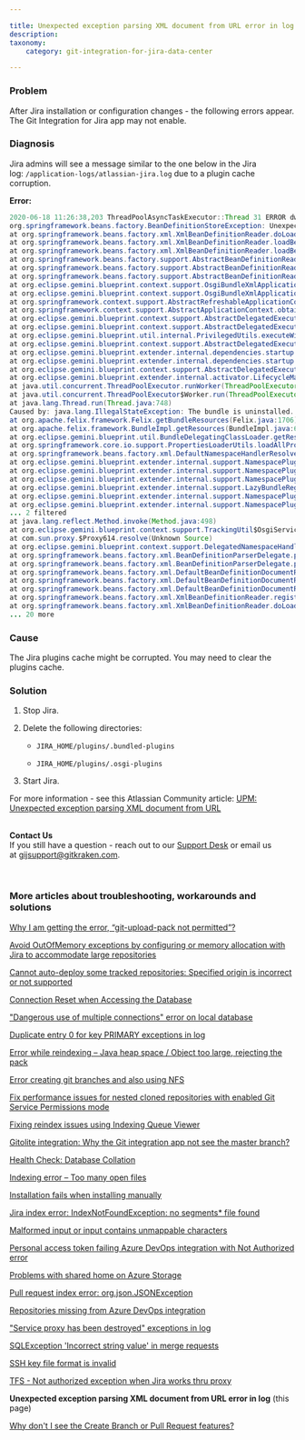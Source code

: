 ```yaml
---

title: Unexpected exception parsing XML document from URL error in log
description:
taxonomy:
    category: git-integration-for-jira-data-center

---
```


<!-- TROUBLESHOOTING -->

### Problem

After Jira installation or configuration changes - the following errors appear. The Git Integration for Jira app may not enable.

### Diagnosis

Jira admins will see a message similar to the one below in the Jira log: `/application-logs/atlassian-jira.log` due to a plugin cache corruption.


**Error:**

```java
2020-06-18 11:26:38,203 ThreadPoolAsyncTaskExecutor::Thread 31 ERROR dwall 686x89952x1 11eu4cp 192.168.4.155 /rest/plugins/1.0/com.xiplink.jira.git.jira_git_plugin-key [o.e.g.b.e.i.dependencies.startup.DependencyWaiterApplicationContextExecutor] Unable to create application context for [com.xiplink.jira.git.jira_git_plugin], unsatisfied dependencies: none
org.springframework.beans.factory.BeanDefinitionStoreException: Unexpected exception parsing XML document from URL [bundle://280.0:0/META-INF/spring/atlassian-plugins-component-imports.xml]; nested exception is java.lang.IllegalStateException: The bundle is uninstalled.
at org.springframework.beans.factory.xml.XmlBeanDefinitionReader.doLoadBeanDefinitions(XmlBeanDefinitionReader.java:414)
at org.springframework.beans.factory.xml.XmlBeanDefinitionReader.loadBeanDefinitions(XmlBeanDefinitionReader.java:336)
at org.springframework.beans.factory.xml.XmlBeanDefinitionReader.loadBeanDefinitions(XmlBeanDefinitionReader.java:304)
at org.springframework.beans.factory.support.AbstractBeanDefinitionReader.loadBeanDefinitions(AbstractBeanDefinitionReader.java:187)
at org.springframework.beans.factory.support.AbstractBeanDefinitionReader.loadBeanDefinitions(AbstractBeanDefinitionReader.java:223)
at org.springframework.beans.factory.support.AbstractBeanDefinitionReader.loadBeanDefinitions(AbstractBeanDefinitionReader.java:194)
at org.eclipse.gemini.blueprint.context.support.OsgiBundleXmlApplicationContext.loadBeanDefinitions(OsgiBundleXmlApplicationContext.java:171)
at org.eclipse.gemini.blueprint.context.support.OsgiBundleXmlApplicationContext.loadBeanDefinitions(OsgiBundleXmlApplicationContext.java:141)
at org.springframework.context.support.AbstractRefreshableApplicationContext.refreshBeanFactory(AbstractRefreshableApplicationContext.java:133)
at org.springframework.context.support.AbstractApplicationContext.obtainFreshBeanFactory(AbstractApplicationContext.java:619)
at org.eclipse.gemini.blueprint.context.support.AbstractDelegatedExecutionApplicationContext.access$800(AbstractDelegatedExecutionApplicationContext.java:57)
at org.eclipse.gemini.blueprint.context.support.AbstractDelegatedExecutionApplicationContext$3.run(AbstractDelegatedExecutionApplicationContext.java:239)
at org.eclipse.gemini.blueprint.util.internal.PrivilegedUtils.executeWithCustomTCCL(PrivilegedUtils.java:85)
at org.eclipse.gemini.blueprint.context.support.AbstractDelegatedExecutionApplicationContext.startRefresh(AbstractDelegatedExecutionApplicationContext.java:217)
at org.eclipse.gemini.blueprint.extender.internal.dependencies.startup.DependencyWaiterApplicationContextExecutor.stageOne(DependencyWaiterApplicationContextExecutor.java:224)
at org.eclipse.gemini.blueprint.extender.internal.dependencies.startup.DependencyWaiterApplicationContextExecutor.refresh(DependencyWaiterApplicationContextExecutor.java:177)
at org.eclipse.gemini.blueprint.context.support.AbstractDelegatedExecutionApplicationContext.refresh(AbstractDelegatedExecutionApplicationContext.java:154)
at org.eclipse.gemini.blueprint.extender.internal.activator.LifecycleManager$1.run(LifecycleManager.java:213)
at java.util.concurrent.ThreadPoolExecutor.runWorker(ThreadPoolExecutor.java:1149)
at java.util.concurrent.ThreadPoolExecutor$Worker.run(ThreadPoolExecutor.java:624)
at java.lang.Thread.run(Thread.java:748)
Caused by: java.lang.IllegalStateException: The bundle is uninstalled.
at org.apache.felix.framework.Felix.getBundleResources(Felix.java:1706)
at org.apache.felix.framework.BundleImpl.getResources(BundleImpl.java:689)
at org.eclipse.gemini.blueprint.util.BundleDelegatingClassLoader.getResources(BundleDelegatingClassLoader.java:186)
at org.springframework.core.io.support.PropertiesLoaderUtils.loadAllProperties(PropertiesLoaderUtils.java:178)
at org.springframework.beans.factory.xml.DefaultNamespaceHandlerResolver.getHandlerMappings(DefaultNamespaceHandlerResolver.java:164)
at org.eclipse.gemini.blueprint.extender.internal.support.NamespacePlugins$Plugin.resolve(NamespacePlugins.java:77)
at org.eclipse.gemini.blueprint.extender.internal.support.NamespacePlugins$5.operate(NamespacePlugins.java:209)
at org.eclipse.gemini.blueprint.extender.internal.support.NamespacePlugins$5.operate(NamespacePlugins.java:205)
at org.eclipse.gemini.blueprint.extender.internal.support.LazyBundleRegistry.apply(LazyBundleRegistry.java:159)
at org.eclipse.gemini.blueprint.extender.internal.support.NamespacePlugins.doResolve(NamespacePlugins.java:205)
at org.eclipse.gemini.blueprint.extender.internal.support.NamespacePlugins.resolve(NamespacePlugins.java:169)
... 2 filtered
at java.lang.reflect.Method.invoke(Method.java:498)
at org.eclipse.gemini.blueprint.context.support.TrackingUtil$OsgiServiceHandler.invoke(TrackingUtil.java:106)
at com.sun.proxy.$Proxy614.resolve(Unknown Source)
at org.eclipse.gemini.blueprint.context.support.DelegatedNamespaceHandlerResolver.resolve(DelegatedNamespaceHandlerResolver.java:55)
at org.springframework.beans.factory.xml.BeanDefinitionParserDelegate.parseCustomElement(BeanDefinitionParserDelegate.java:1361)
at org.springframework.beans.factory.xml.BeanDefinitionParserDelegate.parseCustomElement(BeanDefinitionParserDelegate.java:1352)
at org.springframework.beans.factory.xml.DefaultBeanDefinitionDocumentReader.parseBeanDefinitions(DefaultBeanDefinitionDocumentReader.java:178)
at org.springframework.beans.factory.xml.DefaultBeanDefinitionDocumentReader.doRegisterBeanDefinitions(DefaultBeanDefinitionDocumentReader.java:148)
at org.springframework.beans.factory.xml.DefaultBeanDefinitionDocumentReader.registerBeanDefinitions(DefaultBeanDefinitionDocumentReader.java:98)
at org.springframework.beans.factory.xml.XmlBeanDefinitionReader.registerBeanDefinitions(XmlBeanDefinitionReader.java:508)
at org.springframework.beans.factory.xml.XmlBeanDefinitionReader.doLoadBeanDefinitions(XmlBeanDefinitionReader.java:392)
... 20 more
```

### Cause

The Jira plugins cache might be corrupted. You may need to clear the plugins cache.

### Solution

1.  Stop Jira.

2.  Delete the following directories:

    *   `JIRA_HOME/plugins/.bundled-plugins`

    *   `JIRA_HOME/plugins/.osgi-plugins`

3.  Start Jira.

For more information - see this Atlassian Community article: [UPM: Unexpected exception parsing XML document from URL](https://community.atlassian.com/t5/Jira-Software-questions/UPM-Unexpected-exception-parsing-XML-document-from-URL/qaq-p/855850)

<br>

<div class="bbb-callout bbb--info">
    <div class="irow">
    <div class="ilogobox">
        <span class="logoimg"></span>
    </div>
    <div class="imsgbox">
        <b>Contact Us</b><br>
        If you still have a question - reach out to our <a href='https://help.gitkraken.com/git-integration-for-jira-data-center/gij-self-hosted-contact-support/'>Support Desk</a> or email us at <a href='mailto:gijsupport@gitkraken.com'>gijsupport@gitkraken.com</a>.
    </div>
    </div>
</div>

&nbsp;

### More articles about troubleshooting, workarounds and solutions

[Why I am getting the error, “git-upload-pack not permitted”?](/git-integration-for-jira-data-center/why-i-am-getting-the-error-git-upload-pack-not-permitted-gij-self-managed/)

[Avoid OutOfMemory exceptions by configuring or memory allocation with Jira to accommodate large repositories](/git-integration-for-jira-data-center/avoid-outofmemory-exceptions-by-configuring-or-memory-allocation-with-jira-to-accommodate-large-repositories-gij-self-managed)

[Cannot auto-deploy some tracked repositories: Specified origin is incorrect or not supported](/git-integration-for-jira-data-center/Cannot-auto-deploy-some-tracked-repositories-gij-self-managed)

[Connection Reset when Accessing the Database](/git-integration-for-jira-data-center/Connection-reset-when-accessing-the-database-gij-self-managed)

["Dangerous use of multiple connections" error on local database](/git-integration-for-jira-data-center/Dangerous-use-of-multiple-connections-error-on-local-database-gij-self-managed)

[Duplicate entry 0 for key PRIMARY exceptions in log](/git-integration-for-jira-data-center/Duplicate-entry-0-for-key-PRIMARY-exceptions-in-log-gij-self-managed)

[Error while reindexing – Java heap space / Object too large, rejecting the pack](/git-integration-for-jira-data-center/Error-while-reindexing-Java-heap-space-Object-too-large,-rejecting-the-pack-gij-self-managed)

[Error creating git branches and also using NFS](/git-integration-for-jira-data-center/error-creating-git-branches-gitlabpropertiesnotinitializedexception-and-using-nfs-gij-self-managed)

[Fix performance issues for nested cloned repositories with enabled Git Service Permissions mode](/git-integration-for-jira-data-center/Fix-performance-issues-for-nested-cloned-repositories-with-enabled-secure-mode-gij-self-managed)

[Fixing reindex issues using Indexing Queue Viewer](/git-integration-for-jira-data-center/fixing-reindex-issues-using-indexing-queue-viewer)

[Gitolite integration: Why the Git integration app not see the master branch?](/git-integration-for-jira-data-center/Gitolite-integration--why-the-Git-integration-app-not-see-the-master-branch-gij-self-managed)

[Health Check: Database Collation](/git-integration-for-jira-data-center/Health-check--database-collation-gij-self-managed)

[Indexing error – Too many open files](/git-integration-for-jira-data-center/Indexing-error-Too-many-open-files-gij-self-managed)

[Installation fails when installing manually](/git-integration-for-jira-data-center/Installation-fails-when-installing-manually-gij-self-managed)

[Jira index error: IndexNotFoundException: no segments* file found](/git-integration-for-jira-data-center/Jira-index-error--IndexNotFoundException--no-segments-file-found)

[Malformed input or input contains unmappable characters](/git-integration-for-jira-data-center/Malformed-input-or-input-contains-unmappable-characters-gij-self-managed)

[Personal access token failing Azure DevOps integration with Not Authorized error](/git-integration-for-jira-data-center/Personal-access-token-failing-azure-devops-integration-with-Not-Authorized-error-gij-self-managed)

[Problems with shared home on Azure Storage](/git-integration-for-jira-data-center/Problems-with-shared-home-on-azure-storage-gij-self-managed)

[Pull request index error: org.json.JSONException](/git-integration-for-jira-data-center/Pull-request-index-error--JSONException-gij-self-managed)

[Repositories missing from Azure DevOps integration](/git-integration-for-jira-data-center/Repositories-missing-from-azure-devops-integration-gij-self-managed)

["Service proxy has been destroyed" exceptions in log](/git-integration-for-jira-data-center/service-proxy-has-been-destroyed-exceptions-in-log-gij-self-managed)

[SQLException 'Incorrect string value' in merge requests](/git-integration-for-jira-data-center/sqlexception-incorrect-string-value-in-merge-requests-gij-self-managed)

[SSH key file format is invalid](/git-integration-for-jira-data-center/ssh-key-file-format-is-invalid-gij-self-managed)

[TFS - Not authorized exception when Jira works thru proxy](/git-integration-for-jira-data-center/tfs-not-authorized-exception-when-jira-works-thru-proxy-gij-self-managed)

**Unexpected exception parsing XML document from URL error in log** (this page)

[Why don't I see the Create Branch or Pull Request features?](/git-integration-for-jira-data-center/why-dont-i-see-the-create-branch-or-pull-request-features-gij-self-managed)

